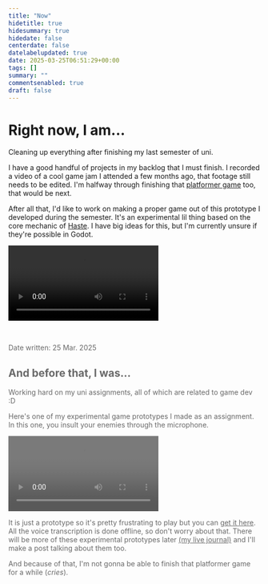 ```yaml
---
title: "Now"
hidetitle: true
hidesummary: true
hidedate: false
centerdate: false
datelabelupdated: true
date: 2025-03-25T06:51:29+00:00
tags: []
summary: ""
commentsenabled: true
draft: false
---
```

# Right now, I am...

Cleaning up everything after finishing my last semester of uni.

I have a good handful of projects in my backlog that I must finish. I recorded a video of a cool game jam I attended a few months ago, that footage still needs to be edited. I'm halfway through finishing that [platformer game](https://www.youtube.com/watch?v=-yiM-IhRL6A) too, that would be next.

After all that, I'd like to work on making a proper game out of this prototype I developed during the semester. It's an experimental lil thing based on the core mechanic of [Haste](https://store.steampowered.com/app/1796470/HASTE_Broken_Worlds/). I have big ideas for this, but I'm currently unsure if they're possible in Godot.

<video src="/videos/now/haste balls level 2.mp4" controls preload="metadata"></video>


<br>

<span style="opacity: 0.65">
<p class="datewritten classicdatewritten">Date written: 25 Mar. 2025</p>

## And before that, I was...

Working hard on my uni assignments, all of which are related to game dev :D

Here's one of my experimental game prototypes I made as an assignment. In this one, you insult your enemies through the microphone.

<video src="/videos/now/idontlikeyourface.mp4" controls preload="metadata"></video>

It is just a prototype so it's pretty frustrating to play but you can [get it here](https://mega.nz/file/TodxVJrA#hqgzlyt8QB57RuJxmetHqaDuhZDHHG5lbo8P93HLTGU). All the voice transcription is done offline, so don't worry about that. There will be more of these experimental prototypes later [(my live journal)](https://v3.pebblepad.com.au/spa/#/public/4jbrj5Mn6wsdGx4qztWhfmZGHr) and I'll make a post talking about them too. 

And because of that, I'm not gonna be able to finish that platformer game for a while (*cries*).

</span>

<br>
